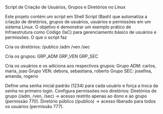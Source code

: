 Script de Criação de Usuários, Grupos e Diretórios no Linux

Este projeto contém um script em Shell Script (Bash) que automatiza a criação de diretórios, grupos de usuários, usuários e permissões em um sistema Linux.
  O objetivo é demonstrar um exemplo prático de Infraestrutura como Código (IaC) para gerenciamento básico de usuários e permissões.
  O que o script faz

Cria os diretórios:
  /publico
  /adm
  /ven
  /sec

Cria os grupos:
  GRP_ADM
  GRP_VEN
  GRP_SEC

Cria os usuários e os adiciona aos respectivos grupos:
  Grupo ADM: carlos, maria, joao
  Grupo VEN: debora, sebastiana, roberto
  Grupo SEC: josefina, amanda, rogerio

Define uma senha inicial padrão (1234) para cada usuário e força a troca da senha no primeiro login.
  Configura permissões nos diretórios:
  Diretórios de grupo (/adm, /ven, /sec) → acesso restrito apenas ao dono e ao grupo (permissão 770).
  Diretório público (/publico) → acesso liberado para todos os usuários (permissão 777).
